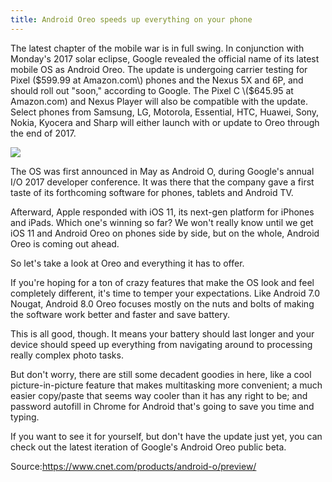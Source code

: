 ```yaml
---
title: Android Oreo speeds up everything on your phone 
---
```


The latest chapter of the mobile war is in full swing. In conjunction with Monday's 2017 solar eclipse, Google revealed the official name of its latest mobile OS as Android Oreo. The update is undergoing carrier testing for Pixel \($599.99 at Amazon.com\) phones and the Nexus 5X and 6P, and should roll out "soon," according to Google. The Pixel C \($645.95 at Amazon.com\) and Nexus Player will also be compatible with the update. Select phones from Samsung, LG, Motorola, Essential, HTC, Huawei, Sony, Nokia, Kyocera and Sharp will either launch with or update to Oreo through the end of 2017.

![](/assets/android-8-oreo.jpg)

The OS was first announced in May as Android O, during Google's annual I/O 2017 developer conference. It was there that the company gave a first taste of its forthcoming software for phones, tablets and Android TV.



Afterward, Apple responded with iOS 11, its next-gen platform for iPhones and iPads. Which one's winning so far? We won't really know until we get iOS 11 and Android Oreo on phones side by side, but on the whole, Android Oreo is coming out ahead.



So let's take a look at Oreo and everything it has to offer.



If you're hoping for a ton of crazy features that make the OS look and feel completely different, it's time to temper your expectations. Like Android 7.0 Nougat, Android 8.0 Oreo focuses mostly on the nuts and bolts of making the software work better and faster and save battery.



This is all good, though. It means your battery should last longer and your device should speed up everything from navigating around to processing really complex photo tasks.



But don't worry, there are still some decadent goodies in here, like a cool picture-in-picture feature that makes multitasking more convenient; a much easier copy/paste that seems way cooler than it has any right to be; and password autofill in Chrome for Android that's going to save you time and typing.



If you want to see it for yourself, but don't have the update just yet, you can check out the latest iteration of Google's Android Oreo public beta.



Source:https://www.cnet.com/products/android-o/preview/

